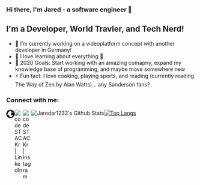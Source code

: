 ### Hi there, I'm Jared - a software engineer 👋

## I'm a Developer, World Travler, and Tech Nerd!
- 🔭 I’m currently working on a videoplatform concept with another developer in Germany!
- 🌱 I love learning about everything 🤣
- 🥅 2020 Goals: Start working with an amazing comapny, expand my knowledge base of programming, and maybe move somewhere new
- ⚡ Fun fact: I love cooking, playing sports, and reading (currently reading The Way of Zen by Alan Watts)... any Sanderson fans?

### Connect with me:

[<img align="left" alt="codeSTACKr.com" width="22px" src="https://raw.githubusercontent.com/iconic/open-iconic/master/svg/globe.svg" />][website]
[<img align="left" alt="codeSTACKr | LinkedIn" width="22px" src="https://cdn.jsdelivr.net/npm/simple-icons@v3/icons/linkedin.svg" />][linkedin]
[<img align="left" alt="codeSTACKr | Instagram" width="22px" src="https://cdn.jsdelivr.net/npm/simple-icons@v3/icons/instagram.svg" />][instagram]

[website]: https://www.jaredar.com/
[instagram]: https://www.instagram.com/jared.alro/
[linkedin]: https://www.linkedin.com/in/jared-rothenberg

<img align="left" alt="Jaredar1232's Github Stats" src="https://github-readme-stats.vercel.app/api?username=jaredar1232&show_icons=true&hide_border=true&count_private=true" />

[![Top Langs](https://github-readme-stats.vercel.app/api/top-langs/?username=anuraghazra&layout=compact)](https://github.com/anuraghazra/github-readme-stats)
